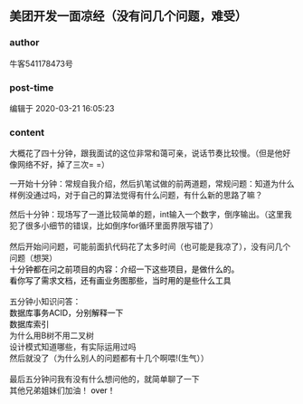 ## 美团开发一面凉经（没有问几个问题，难受）
### author 
牛客541178473号
### post-time 

编辑于  2020-03-21 16:05:23
### content 
<div class="post-topic-des nc-post-content">
 <p align="left" style="text-align:left;">
  大概花了四十分钟，跟我面试的这位非常和蔼可亲，说话节奏比较慢。（但是他好像网络不好，掉了三次= =）
 </p>
 <p align="left" style="text-align:left;">
  一开始十分钟：常规自我介绍，然后扒笔试做的前两道题，常规问题：知道为什么样例没通过吗，对于自己的算法觉得有什么问题，有什么新的思路了嘛？
 </p>
 <div align="left" style="text-align:left;">
  然后十分钟：现场写了一道比较简单的题，int输入一个数字，倒序输出。（这里我犯了很多小细节的错误，比如倒序for循环里面界限写错了）
 </div>
 <div align="left" style="text-align:left;">
  <br/>
 </div>
 <div align="left" style="text-align:left;">
  然后开始问问题，可能前面扒代码花了太多时间（也可能是我凉了），没有问几个问题（想哭）
 </div>
 <div align="left" style="text-align:left;">
  <div align="left" style="color:#000000;text-align:left;">
   <span style="color:#000000;font-weight:400;">
    十分钟都在问之前项目的内容：介绍一下这些项目，是做什么的。
   </span>
  </div>
  <div align="left" style="color:#000000;text-align:left;">
   <span style="color:#000000;font-weight:400;">
    <span style="color:#000000;font-weight:400;">
     看你写了需求文档，还有画业务图那些，当时用的是些什么工具
    </span>
   </span>
  </div>
  <div align="left" style="color:#000000;text-align:left;">
   <br/>
  </div>
 </div>
 <div align="left" style="text-align:left;">
  五分钟小知识问答：
 </div>
 <div align="left" style="text-align:left;">
  <span style="color:#000000;font-weight:400;">
   数据库事务ACID，分别解释一下
  </span>
  <br/>
 </div>
 <div align="left" style="color:#000000;text-align:left;">
  数据库索引
  <br/>
 </div>
 <div align="left" style="text-align:left;">
  为什么用B树不用二叉树
 </div>
 <div align="left" style="text-align:left;">
  设计模式知道哪些，有实际运用过吗
  <br/>
 </div>
 <div align="left" style="text-align:left;">
  然后就没了（为什么别人的问题都有十几个啊喂!(生气））
 </div>
 <div align="left" style="text-align:left;">
  <br/>
 </div>
 <div align="left" style="text-align:left;">
  最后五分钟问我有没有什么想问他的，就简单聊了一下
 </div>
 <div align="left" style="text-align:left;">
  其他兄弟姐妹们加油！
  <span>
   <span style="color:#000000;font-weight:400;">
    over！
   </span>
  </span>
 </div>
 <p>
  <span>
  </span>
 </p>
 <p>
  <span>
   <span>
   </span>
  </span>
 </p>
 <p>
  <span>
  </span>
 </p>
 <div>
  <br/>
 </div>
</div>

